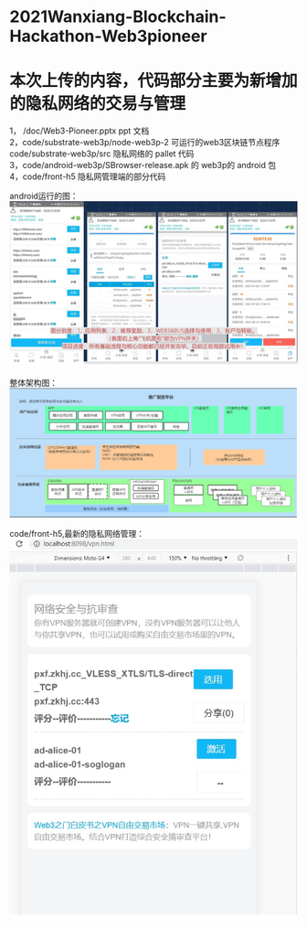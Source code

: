 # 2021Wanxiang-Blockchain-Hackathon-Web3pioneer

# 本次上传的内容，代码部分主要为新增加的隐私网络的交易与管理
1， /doc/Web3-Pioneer.pptx  ppt 文档   
2，code/substrate-web3p/node-web3p-2  可运行的web3区块链节点程序  
    code/substrate-web3p/src  隐私网络的 pallet 代码  
3，code/android-web3p/SBrowser-release.apk  的  web3p的  android 包   
4，code/front-h5  隐私网管理端的部分代码   


android运行的图：  
![android-demo](img/android-demo.jpg)


整体架构图：  
![framework](img/framework.jpg)


code/front-h5,最新的隐私网络管理：  
![h5-run demo](img/front-h5.jpg)